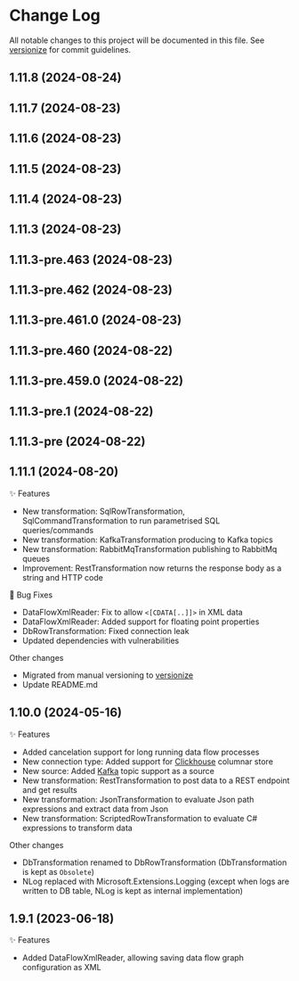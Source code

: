 # Change Log

All notable changes to this project will be documented in this file. See [versionize](https://github.com/versionize/versionize) for commit guidelines.

<a name="1.11.8"></a>
## 1.11.8 (2024-08-24)

<a name="1.11.7"></a>
## 1.11.7 (2024-08-23)

<a name="1.11.6"></a>
## 1.11.6 (2024-08-23)

<a name="1.11.5"></a>
## 1.11.5 (2024-08-23)

<a name="1.11.4"></a>
## 1.11.4 (2024-08-23)

<a name="1.11.3"></a>
## 1.11.3 (2024-08-23)

<a name="1.11.3-pre.463"></a>
## 1.11.3-pre.463 (2024-08-23)

<a name="1.11.3-pre.462"></a>
## 1.11.3-pre.462 (2024-08-23)

<a name="1.11.3-pre.461.0"></a>
## 1.11.3-pre.461.0 (2024-08-23)

<a name="1.11.3-pre.460"></a>
## 1.11.3-pre.460 (2024-08-22)

<a name="1.11.3-pre.459.0"></a>
## 1.11.3-pre.459.0 (2024-08-22)

<a name="1.11.3-pre.1"></a>
## 1.11.3-pre.1 (2024-08-22)

<a name="1.11.3-pre"></a>
## 1.11.3-pre (2024-08-22)

<a name="1.11.1"></a>
## 1.11.1 (2024-08-20)
✨ Features
* New transformation: SqlRowTransformation, SqlCommandTransformation to run parametrised SQL queries/commands
* New transformation: KafkaTransformation producing to Kafka topics
* New transformation: RabbitMqTransformation publishing to RabbitMq queues
* Improvement: RestTransformation now returns the response body as a string and HTTP code

🐛 Bug Fixes
* DataFlowXmlReader: Fix to allow `<[CDATA[..]]>` in XML data
* DataFlowXmlReader: Added support for floating point properties
* DbRowTransformation: Fixed connection leak
* Updated dependencies with vulnerabilities 

Other changes
* Migrated from manual versioning to [versionize](https://github.com/versionize/versionize)
* Update README.md

<a name="1.10.0"></a>
## 1.10.0 (2024-05-16)
✨ Features
* Added cancelation support for long running data flow processes
* New connection type: Added support for [Clickhouse](https://clickhouse.com/docs/) columnar store
* New source: Added [Kafka](https://kafka.apache.org/) topic support as a source
* New transformation: RestTransformation to post data to a REST endpoint and get results
* New transformation: JsonTransformation to evaluate Json path expressions and extract data from Json
* New transformation: ScriptedRowTransformation to evaluate C# expressions to transform data

Other changes
* DbTransformation renamed to DbRowTransformation (DbTransformation is kept as `Obsolete`)
* NLog replaced with Microsoft.Extensions.Logging (except when logs are written to DB table, NLog is kept as internal implementation)

<a name="1.9.1"></a>
## 1.9.1 (2023-06-18)
✨ Features
* Added DataFlowXmlReader, allowing saving data flow graph configuration as XML
